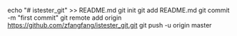 echo "# istester_git" >> README.md
git init
git add README.md
git commit -m "first commit"
git remote add origin https://github.com/zfangfang/istester_git.git
git push -u origin master
